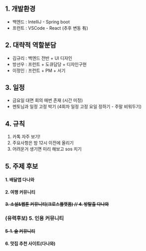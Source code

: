 ## 1. 개발환경

-   백엔드 : IntelliJ - Spring boot
-   프런트 : VSCode - React (추후 변동 有)

## 2. 대략적 역할분담

-   김규리 : 백엔드 전반 + UI 디자인
-   방선우 : 프런트 + 도큐담당 + 디자인구현
-   이정인 : 프런트 + PM + 서기

## 3. 일정

-   금요일 대면 회의 매번 존재 (시간 미정)
-   멘토님과 일정 고정 박기 (4회차 일정 고정 요일 정하기 - 주말 비워두기)

## 4. 규칙

1. 카톡 자주 보기!
2. 주요사항은 밤 12시 이전에 올리기
3. 어려운거 생기면 미리 해보고 sos 치기

## 5. 주제 후보

#### 1. 배달앱 다나와

#### 2. 여행 커뮤니티

#### ~~3. 소설&웹툰 커뮤니티(크로스플랫폼) // 4. 방탈출 다나와~~

### (유력후보) 5. 인용 커뮤니티

#### ~~5-1. 술 커뮤니티~~

#### 6. 맛집 추천 사이트(다나와)
